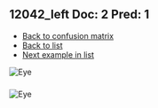 ## 12042_left Doc: 2 Pred: 1
- [Back to confusion matrix](https://github.com/juliandewit/kaggle_retinopathy/blob/master/matrix.md)
- [Back to list](https://github.com/juliandewit/kaggle_retinopathy/blob/master/lists/21/list.md)
- [Next example in list](https://github.com/juliandewit/kaggle_retinopathy/blob/master/lists/21/12/12082_right.md)

![Eye](https://retinopaty.blob.core.windows.net/size1024/12042_left_2.jpeg)

### 

![Eye]()
